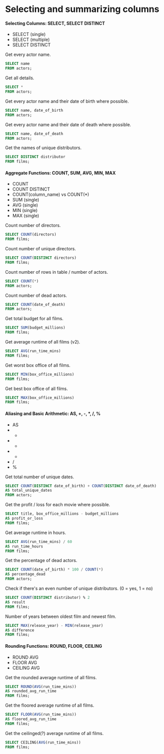 # Selecting and summarizing columns
#### Selecting Columns: SELECT, SELECT DISTINCT
- SELECT (single)
- SELECT (multiple)
- SELECT DISTINCT

Get every actor name.
```sql
SELECT name
FROM actors;
```

Get all details.
```sql
SELECT *
FROM actors;
```

Get every actor name and their date of birth where possible.
```sql
SELECT name, date_of_birth
FROM actors;
```

Get every actor name and their date of death where possible.
```sql
SELECT name, date_of_death
FROM actors;
```

Get the names of unique distributors.
```sql
SELECT DISTINCT distributor
FROM films;
```

#### Aggregate Functions: COUNT, SUM, AVG, MIN, MAX
- COUNT
- COUNT DISTINCT
- COUNT(column_name) vs COUNT(\*)
- SUM (single)
- AVG (single)
- MIN (single)
- MAX (single)

Count number of directors.
```sql
SELECT COUNT(directors)
FROM films;
```

Count number of unique directors.
```sql
SELECT COUNT(DISTINCT directors)
FROM films;
```

Count number of rows in table / number of actors.
```sql
SELECT COUNT(*)
FROM actors;
```

Count number of dead actors.
```sql
SELECT COUNT(date_of_death)
FROM actors;
```

Get total budget for all films.
```sql
SELECT SUM(budget_millions)
FROM films;
```

Get average runtime of all films (v2).
```sql
SELECT AVG(run_time_mins)
FROM films;
```

Get worst box office of all films.
```sql
SELECT MIN(box_office_millions)
FROM films;
```

Get best box office of all films.
```sql
SELECT MAX(box_office_millions)
FROM films;
```

#### Aliasing and Basic Arithmetic: AS, +, -, \*, /, %
- AS
- +
- -
- *
- /
- %

Get total number of unique dates.
```sql
SELECT COUNT(DISTINCT date_of_birth) + COUNT(DISTINCT date_of_death)
AS total_unique_dates
FROM actors;
```

Get the profit / loss for each movie where possible.
```sql
SELECT title, box_office_millions - budget_millions
AS profit_or_loss
FROM films;
```

Get average runtime in hours.
```sql
SELECT AVG(run_time_mins) / 60
AS run_time_hours  
FROM films;
```

Get the percentage of dead actors.
```sql
SELECT COUNT(date_of_birth) * 100 / COUNT(*)
AS percentage_dead
FROM actors;
```

Check if there's an even number of unique distributors. (0 = yes, 1 = no)
```sql
SELECT COUNT(DISTINCT distributor) % 2
AS result
FROM films;
```

Number of years between oldest film and newest film.
```sql
SELECT MAX(release_year) - MIN(release_year)
AS difference
FROM films;
```

#### Rounding Functions: ROUND, FLOOR, CEILING
- ROUND AVG
- FLOOR AVG
- CEILING AVG

Get the rounded average runtime of all films.
```sql
SELECT ROUND(AVG(run_time_mins))
AS rounded_avg_run_time
FROM films;
```

Get the floored average runtime of all films.
```sql
SELECT FLOOR(AVG(run_time_mins))
AS floored_avg_run_time
FROM films;
```

Get the ceilinged(?) average runtime of all films.
```sql
SELECT CEILING(AVG(run_time_mins))
FROM films;
```

